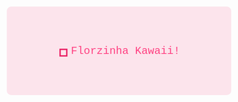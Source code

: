<div style="display: flex; justify-content: center; align-items: center; height: 200px; background-color: #fce4ec; border-radius: 10px; text-align: center;">
    <div style="font-size: 48px; color: #e91e63; font-family: 'Courier New', Courier, monospace;">
        🌸
    </div>
    <div style="font-size: 24px; color: #ff4081; font-family: 'Courier New', Courier, monospace;">
        Florzinha Kawaii!
    </div>
</div>
